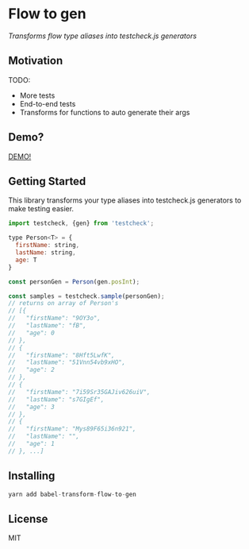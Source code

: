 # Flow to gen

_Transforms flow type aliases into testcheck.js generators_

## Motivation

TODO:

- More tests
- End-to-end tests
- Transforms for functions to auto generate their args

## Demo?

[DEMO!](https://demo-ehefklufbm.now.sh/)

## Getting Started

This library transforms your type aliases into testcheck.js generators to make testing easier.

```js
import testcheck, {gen} from 'testcheck';

type Person<T> = {
  firstName: string,
  lastName: string,
  age: T
}

const personGen = Person(gen.posInt);

const samples = testcheck.sample(personGen);
// returns on array of Person's
// [{
//   "firstName": "9OY3o",
//   "lastName": "fB",
//   "age": 0
// },
// {
//   "firstName": "8Hft5LwfK",
//   "lastName": "51Vnn54vb9xHO",
//   "age": 2
// },
// {
//   "firstName": "7i59Sr35GAJiv626uiV",
//   "lastName": "s7GIgEf",
//   "age": 3
// },
// {
//   "firstName": "Mys89F65i36n921",
//   "lastName": "",
//   "age": 1
// }, ...]
```

## Installing

```js
yarn add babel-transform-flow-to-gen
```

## License

MIT

